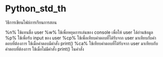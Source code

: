 # Python_std_th


วิธีการเขียนไฟล์การเรียนการสอน

%n% ใช้แทนชื่อ user
%w% ใช้เพื่อหยุดการเล่นของ console เพื่อให้ user ได้อ่านข้อมูล
%p% ใช้เพื่อรับ input ของ user
%cp% ใช้เพื่อเทียบคำตอบที่ได้รับจาก user มาเทียบกับคำตอบที่ต้องการ ใช้เมื่อคำตอบมีคำสั่ง print()
%ca% ใช้เทียบคำตอบที่ได้รับจาก user มาเทียบกับคำตอบที่ต้องการ ใช้เมื่อไม่มีคำสั่ง print() ในคำสั่ง
